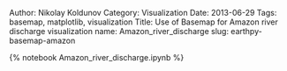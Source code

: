   Author: Nikolay Koldunov
  Category: Visualization
  Date: 2013-06-29
  Tags: basemap, matplotlib, visualization
  Title: Use of Basemap for Amazon river discharge visualization
  name: Amazon_river_discharge
  slug: earthpy-basemap-amazon

{% notebook Amazon_river_discharge.ipynb %}